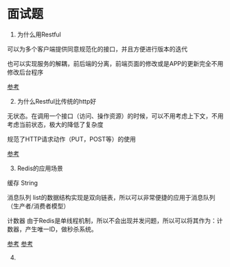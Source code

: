 # 面试题

1. 为什么用Restful 
 
可以为多个客户端提供同意规范化的接口，并且方便进行版本的迭代
 
也可以实现服务的解耦，前后端的分离，前端页面的修改或是APP的更新完全不用修改后台程序
 
[参考](http://www.scienjus.com/my-restful-api-best-practices/)
 
2. 为什么Restful比传统的http好
 
无状态。在调用一个接口（访问、操作资源）的时候，可以不用考虑上下文，不用考虑当前状态，极大的降低了复杂度
 
规范了HTTP请求动作（PUT，POST等）的使用
 
[参考](https://stackoverflow.com/questions/2191049/what-is-the-advantage-of-using-rest-instead-of-non-rest-http)
 
3. Redis的应用场景 

缓存 String
 
消息队列  list的数据结构实现是双向链表，所以可以非常便捷的应用于消息队列（生产者/消费者模型）

计数器 由于Redis是单线程机制，所以不会出现并发问题，所以可以将其作为：计数器，产生唯一ID，做秒杀系统。

[参考](http://blog.csdn.net/u013679744/article/details/79209341)
[参考](http://www.bijishequ.com/detail/588807?p=76-78)

 4.  